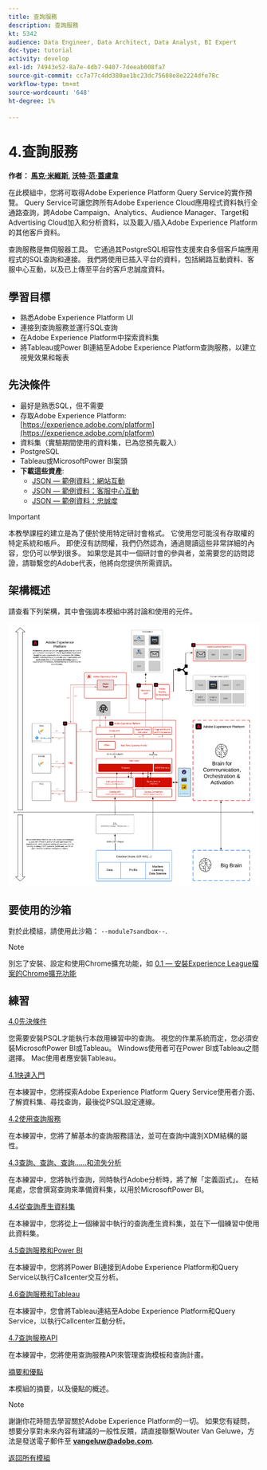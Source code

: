 ```yaml
---
title: 查詢服務
description: 查詢服務
kt: 5342
audience: Data Engineer, Data Architect, Data Analyst, BI Expert
doc-type: tutorial
activity: develop
exl-id: 74943e52-8a7e-4db7-9407-7deeab008fa7
source-git-commit: cc7a77c4dd380ae1bc23dc75608e8e2224dfe78c
workflow-type: tm+mt
source-wordcount: '648'
ht-degree: 1%

---
```


# 4.查詢服務

**作者： [馬克·米維斯](https://www.linkedin.com/in/marcmeewis/), [沃特·范·蓋盧韋](https://www.linkedin.com/in/woutervangeluwe/)**

在此模組中，您將可取得Adobe Experience Platform Query Service的實作預覽。 Query Service可讓您跨所有Adobe Experience Cloud應用程式資料執行全通路查詢，跨Adobe Campaign、Analytics、Audience Manager、Target和Advertising Cloud加入和分析資料，以及載入/插入Adobe Experience Platform的其他客戶資料。

查詢服務是無伺服器工具。 它通過其PostgreSQL相容性支援來自多個客戶端應用程式的SQL查詢和連接。
我們將使用已插入平台的資料，包括網路互動資料、客服中心互動，以及已上傳至平台的客戶忠誠度資料。

## 學習目標

- 熟悉Adobe Experience Platform UI
- 連接到查詢服務並運行SQL查詢
- 在Adobe Experience Platform中探索資料集
- 將Tableau或Power BI連結至Adobe Experience Platform查詢服務，以建立視覺效果和報表

## 先決條件

- 最好是熟悉SQL，但不需要
- 存取Adobe Experience Platform: [https://experience.adobe.com/platform](https://experience.adobe.com/platform)
- 資料集（實驗期間使用的資料集，已為您預先載入）
- PostgreSQL
- Tableau或MicrosoftPower BI案頭
- **下載這些資產**:
   - [JSON — 範例資料：網站互動](./../../assets/json/ee.json)
   - [JSON — 範例資料：客服中心互動](./../../assets/json/callcenter.json)
   - [JSON — 範例資料：忠誠度](./../../assets/json/loyalty.json)

>[!IMPORTANT]
>
>本教學課程的建立是為了便於使用特定研討會格式。 它使用您可能沒有存取權的特定系統和帳戶。 即使沒有訪問權，我們仍然認為，通過閱讀這些非常詳細的內容，您仍可以學到很多。 如果您是其中一個研討會的參與者，並需要您的訪問認證，請聯繫您的Adobe代表，他將向您提供所需資訊。

## 架構概述

請查看下列架構，其中會強調本模組中將討論和使用的元件。

![架構概述](../../assets/images/architecturem7.png)

## 要使用的沙箱

對於此模組，請使用此沙箱： `--module7sandbox--`.

>[!NOTE]
>
>別忘了安裝、設定和使用Chrome擴充功能，如 [0.1 — 安裝Experience League檔案的Chrome擴充功能](../module0/ex1.md)

## 練習

[4.0先決條件](./ex0.md)

您需要安裝PSQL才能執行本啟用練習中的查詢。 視您的作業系統而定，您必須安裝MicrosoftPower BI或Tableau。 Windows使用者可在Power BI或Tableau之間選擇。 Mac使用者應安裝Tableau。

[4.1快速入門](./ex1.md)

在本練習中，您將探索Adobe Experience Platform Query Service使用者介面、了解資料集、尋找查詢，最後從PSQL設定連線。

[4.2使用查詢服務](./ex2.md)

在本練習中，您將了解基本的查詢服務語法，並可在查詢中識別XDM結構的屬性。

[4.3查詢、查詢、查詢……和流失分析](./ex3.md)

在本練習中，您將執行查詢，同時執行Adobe分析時，將了解「定義函式」。 在結尾處，您會撰寫查詢來準備資料集，以用於MicrosoftPower BI。

[4.4從查詢產生資料集](./ex4.md)

在本練習中，您將從上一個練習中執行的查詢產生資料集，並在下一個練習中使用此資料集。

[4.5查詢服務和Power BI](./ex5.md)

在本練習中，您將將Power BI連接到Adobe Experience Platform和Query Service以執行Callcenter交互分析。

[4.6查詢服務和Tableau](./ex6.md)

在本練習中，您會將Tableau連結至Adobe Experience Platform和Query Service，以執行Callcenter互動分析。

[4.7查詢服務API](./ex7.md)

在本練習中，您將使用查詢服務API來管理查詢模板和查詢計畫。

[摘要和優點](./summary.md)

本模組的摘要，以及優點的概述。

>[!NOTE]
>
>謝謝你花時間去學習關於Adobe Experience Platform的一切。 如果您有疑問，想要分享對未來內容有建議的一般性反饋，請直接聯繫Wouter Van Geluwe，方法是發送電子郵件至 **vangeluw@adobe.com**.

[返回所有模組](../../overview.md)

